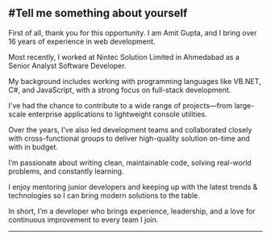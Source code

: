 #Tell me something about yourself
---
First of all, thank you for this opportunity. I am Amit Gupta, and I bring over 16 years of experience in web development. 

Most recently, I worked at Nintec Solution Limited in Ahmedabad as a Senior Analyst Software Developer.

My background includes working with programming languages like VB.NET, C#, and JavaScript, with a strong focus on full-stack development.
 
I've had the chance to contribute to a wide range of projects—from large-scale enterprise applications to lightweight console utilities.

Over the years, I’ve also led development teams and collaborated closely with cross-functional groups to deliver high-quality solution on-time and with in budget.

I’m passionate about writing clean, maintainable code, solving real-world problems, and constantly learning. 

I enjoy mentoring junior developers and keeping up with the latest trends & technologies so I can bring modern solutions to the table.

In short, I’m a developer who brings experience, leadership, and a love for continuous improvement to every team I join.

---

